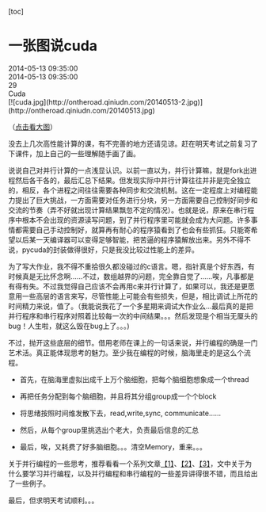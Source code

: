 [toc]
# 一张图说cuda
<div id="update-time">2014-05-13 09:35:00</div>
<div id="create-time">2014-05-13 09:35:00</div>
<div id="blog-id">29</div>
<div id="tags">Cuda</div>
[![cuda.jpg](http://ontheroad.qiniudn.com/20140513-2.jpg)](http://ontheroad.qiniudn.com/20140513.jpg)

（[点击看大图](http://ontheroad.qiniudn.com/20140513.jpg)）

没去上几次高性能计算的课，有不完善的地方还请见谅。赶在明天考试之前复习了下课件，加上自己的一些理解随手画了画。

说说自己对并行计算的一点浅显认识。以前一直以为，并行计算嘛，就是fork出进程然后各干各的，最后汇总下结果。但发现实际中并行计算往往并非是完全独立的，相反，各个进程之间往往需要各种同步和交流机制。这在一定程度上对编程能力提出了巨大挑战，一方面需要对任务进行分块，另一方面需要自己控制好同步和交流的节奏（弄不好就出现计算结果飘忽不定的情况）。也就是说，原来在串行程序中根本不会出现的资源读写问题，到了并行程序里可能就会成为大问题。许多事情都需要自己手动控制好，就算再有耐心的程序猿看到了也会有些抓狂。只能寄希望以后某一天编译器可以变得足够智能，把苦逼的程序猿解放出来。另外不得不说，pycuda的封装做得很好，只是我没比较过性能上的差异。

为了写大作业，我不得不重拾很久都没碰过的c语言。嗯，指针真是个好东西，有时候真是无比怀念啊......不过，数组越界的问题，完全靠自觉了......唉，凡事都是有得有失。不过我觉得自己应该不会再用c来并行计算了，如果可以，我还是更愿意用一些高层的语言来写，尽管性能上可能会有些损失，但是，相比调试上所花的时间精力来说，值了。（我能说我花了一个多星期来调试大作业么...最后真的是把并行程序和串行程序对照着比较每一次的中间结果。。。然后发现是个相当无厘头的bug！人生啦，就这么毁在bug上了。。。)

不过，抛开这些底层的细节。借用老师在课上的一句话来说，并行编程的确是一门艺术活。真正能体现思考的魅力。至少我在编程的时候，脑海里走的是这么个流程。

- 首先，在脑海里虚拟出成千上万个脑细胞，把每个脑细胞想象成一个thread

- 再把任务分配到每个脑细胞，并且将其分组group成一个个block

- 将思绪按照时间维发散下去，read,write,sync, communicate......

- 然后，从每个group里挑选出个老大，负责最后信息的汇总

- 最后，唉，又耗费了好多脑细胞。。。清空Memory，重来。。。

关于并行编程的一些思考，推荐看看一个系列文章[【1】](http://devblogs.nvidia.com/parallelforall/thinking-parallel-part-i-collision-detection-gpu/)、[【2】](http://devblogs.nvidia.com/parallelforall/thinking-parallel-part-ii-tree-traversal-gpu/)、[【3】](http://devblogs.nvidia.com/parallelforall/thinking-parallel-part-iii-tree-construction-gpu/)，文中关于为什么要学习并行编程，以及并行编程和串行编程的一些差异讲得很不错，而且给出了一些例子。

最后，但求明天考试顺利。。。